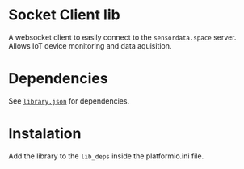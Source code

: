 # Socket Client lib

A websocket client to easily connect to the `sensordata.space` server.  
Allows IoT device monitoring and data aquisition.  


# Dependencies
See [`library.json`](library.json) for dependencies.

# Instalation
Add the library to the `lib_deps` inside the platformio.ini file.  